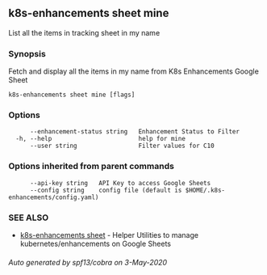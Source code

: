 ## k8s-enhancements sheet mine

List all the items in tracking sheet in my name

### Synopsis

Fetch and display all the items in my name from K8s Enhancements Google Sheet

```
k8s-enhancements sheet mine [flags]
```

### Options

```
      --enhancement-status string   Enhancement Status to Filter
  -h, --help                        help for mine
      --user string                 Filter values for C10
```

### Options inherited from parent commands

```
      --api-key string   API Key to access Google Sheets
      --config string    config file (default is $HOME/.k8s-enhancements/config.yaml)
```

### SEE ALSO

* [k8s-enhancements sheet](k8s-enhancements_sheet.md)	 - Helper Utilities to manage kubernetes/enhancements on Google Sheets

###### Auto generated by spf13/cobra on 3-May-2020
